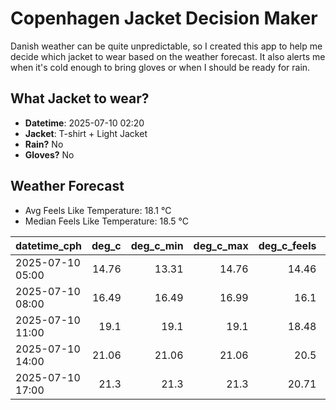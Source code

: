 
# Copenhagen Jacket Decision Maker

Danish weather can be quite unpredictable, so I created this app to help me decide which jacket to wear based on the weather forecast. 
It also alerts me when it's cold enough to bring gloves or when I should be ready for rain.

## What Jacket to wear?

- **Datetime**: 2025-07-10 02:20
- **Jacket**: T-shirt + Light Jacket
- **Rain?** No
- **Gloves?** No

## Weather Forecast
- Avg Feels Like Temperature: 18.1 °C
- Median Feels Like Temperature: 18.5 °C

| datetime_cph     |   deg_c |   deg_c_min |   deg_c_max |   deg_c_feels | weather   | wind   | rain   |
|:-----------------|--------:|------------:|------------:|--------------:|:----------|:-------|:-------|
| 2025-07-10 05:00 |   14.76 |       13.31 |       14.76 |         14.46 | Clouds    | Low    | None   |
| 2025-07-10 08:00 |   16.49 |       16.49 |       16.99 |         16.1  | Clouds    | Low    | None   |
| 2025-07-10 11:00 |   19.1  |       19.1  |       19.1  |         18.48 | Clear     | Low    | None   |
| 2025-07-10 14:00 |   21.06 |       21.06 |       21.06 |         20.5  | Clear     | Low    | None   |
| 2025-07-10 17:00 |   21.3  |       21.3  |       21.3  |         20.71 | Clear     | Low    | None   |
        